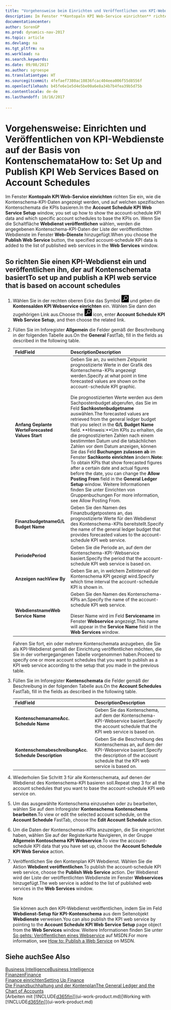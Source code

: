 ```yaml
---
title: "Vorgehensweise beim Einrichten und Veröffentlichen von KPI-Webdienste auf der Basis von Kontenschemata"
description: Im Fenster **Kontopaln KPI Web-Service einrichten** richten Sie ein, wie die Kontenschema-KPI-Daten angezeigt werden, und auf welchen spezifischen Kontenschemata die KPIs basieren.
documentationcenter: 
author: SorenGP
ms.prod: dynamics-nav-2017
ms.topic: article
ms.devlang: na
ms.tgt_pltfrm: na
ms.workload: na
ms.search.keywords: 
ms.date: 09/08/2017
ms.author: sgroespe
ms.translationtype: HT
ms.sourcegitcommit: 4fefaef7380ac10836fcac404eea006f55d8556f
ms.openlocfilehash: b45fe6e1e5d4e5be00a6e8a34b7b4fea39b5d75b
ms.contentlocale: de-de
ms.lasthandoff: 10/16/2017

---
```

# <a name="how-to-set-up-and-publish-kpi-web-services-based-on-account-schedules"></a><span data-ttu-id="1930c-103">Vorgehensweise: Einrichten und Veröffentlichen von KPI-Webdienste auf der Basis von Kontenschemata</span><span class="sxs-lookup"><span data-stu-id="1930c-103">How to: Set Up and Publish KPI Web Services Based on Account Schedules</span></span>
<span data-ttu-id="1930c-104">Im Fenster **Kontopaln KPI Web-Service einrichten** richten Sie ein, wie die Kontenschema-KPI-Daten angezeigt werden, und auf welchen spezifischen Kontenschemata die KPIs basieren.</span><span class="sxs-lookup"><span data-stu-id="1930c-104">In the **Account Schedule KPI Web Service Setup** window, you set up how to show the account-schedule KPI data and which specific account schedules to base the KPIs on.</span></span> <span data-ttu-id="1930c-105">Wenn Sie die Schaltfläche **Webdienst veröffentlichen** wählen, werden die angegebenen Kontenschema-KPI-Daten der Liste der veröffentlichten Webdienste im Fenster **Web-Dienste** hinzugefügt.</span><span class="sxs-lookup"><span data-stu-id="1930c-105">When you choose the **Publish Web Service** button, the specified account-schedule KPI data is added to the list of published web services in the **Web Services** window.</span></span>  

## <a name="to-set-up-and-publish-a-kpi-web-service-that-is-based-on-account-schedules"></a><span data-ttu-id="1930c-106">So richten Sie einen KPI-Webdienst ein und veröffentlichen ihn, der auf Kontenschemata basiert</span><span class="sxs-lookup"><span data-stu-id="1930c-106">To set up and publish a KPI web service that is based on account schedules</span></span>  

1.  <span data-ttu-id="1930c-107">Wählen Sie in der rechten oberen Ecke das Symbol ![Nach Seite oder Bericht suchen](media/ui-search/search_small.png "Nach Seite oder Bericht suchen") und geben die **Kontensalden KPI Webservice einrichten** ein. Wählen Sie dann den zugehörigen Link aus.</span><span class="sxs-lookup"><span data-stu-id="1930c-107">Choose the ![Search for Page or Report](media/ui-search/search_small.png "Search for Page or Report icon") icon, enter **Account Schedule KPI Web Service Setup**, and then choose the related link.</span></span>  
2.  <span data-ttu-id="1930c-108">Füllen Sie im Inforegister **Allgemein** die Felder gemäß der Beschreibung in der folgenden Tabelle aus.</span><span class="sxs-lookup"><span data-stu-id="1930c-108">On the **General** FastTab, fill in the fields as described in the following table.</span></span>  

    |<span data-ttu-id="1930c-109">Feld</span><span class="sxs-lookup"><span data-stu-id="1930c-109">Field</span></span>|<span data-ttu-id="1930c-110">Description</span><span class="sxs-lookup"><span data-stu-id="1930c-110">Description</span></span>|  
    |---------------------------------|---------------------------------------|  
    |<span data-ttu-id="1930c-111">**Anfang Geplante Werte**</span><span class="sxs-lookup"><span data-stu-id="1930c-111">**Forecasted Values Start**</span></span>|<span data-ttu-id="1930c-112">Geben Sie an, zu welchem Zeitpunkt prognostizierte Werte in der Grafik des Kontenschema-KPIs angezeigt werden.</span><span class="sxs-lookup"><span data-stu-id="1930c-112">Specify at what point in time forecasted values are shown on the account-schedule KPI graphic.</span></span><br /><br /> <span data-ttu-id="1930c-113">Die prognostizierten Werte werden aus dem Sachpostenbudget abgerufen, das Sie im Feld **Sachkostenbudgetname** auswählen.</span><span class="sxs-lookup"><span data-stu-id="1930c-113">The forecasted values are retrieved from the general ledger budget that you select in the **G/L Budget Name** field.</span></span> <span data-ttu-id="1930c-114">**Hinweis:**Um KPIs zu erhalten, die die prognostizierten Zahlen nach einem bestimmten Datum und die tatsächlichen Zahlen vor dem Datum anzeigen, können Sie das Feld **Buchungen zulassen ab** im Fenster **Sachkonto einrichten** ändern.</span><span class="sxs-lookup"><span data-stu-id="1930c-114">**Note:**  To obtain KPIs that show forecasted figures after a certain date and actual figures before the date, you can change the **Allow Posting From** field in the **General Ledger Setup** window.</span></span> <span data-ttu-id="1930c-115">Weitere Informationen finden Sie unter Einrichten von Gruppenbuchungen </span><span class="sxs-lookup"><span data-stu-id="1930c-115">For more information, see Allow Posting From.</span></span>|  
    |<span data-ttu-id="1930c-116">**Finanzbudgetname**</span><span class="sxs-lookup"><span data-stu-id="1930c-116">**G/L Budget Name**</span></span>|<span data-ttu-id="1930c-117">Geben Sie den Namen des Finanzbudgetpostens an, das prognostizierte Werte für den Webdienst des Kontenschema-KPIs bereitstellt.</span><span class="sxs-lookup"><span data-stu-id="1930c-117">Specify the name of the general ledger budget that provides forecasted values to the account-schedule KPI web service.</span></span>|  
    |<span data-ttu-id="1930c-118">**Periode**</span><span class="sxs-lookup"><span data-stu-id="1930c-118">**Period**</span></span>|<span data-ttu-id="1930c-119">Geben Sie die Periode an, auf dem der Kontenschema-KPI-Webservice basiert.</span><span class="sxs-lookup"><span data-stu-id="1930c-119">Specify the period that the account-schedule KPI web service is based on.</span></span>|  
    |<span data-ttu-id="1930c-120">**Anzeigen nach**</span><span class="sxs-lookup"><span data-stu-id="1930c-120">**View By**</span></span>|<span data-ttu-id="1930c-121">Geben Sie an, in welchem Zeitintervall der Kontenschema KPI gezeigt wird.</span><span class="sxs-lookup"><span data-stu-id="1930c-121">Specify which time interval the account-schedule KPI is shown in.</span></span>|  
    |<span data-ttu-id="1930c-122">**Webdienstname**</span><span class="sxs-lookup"><span data-stu-id="1930c-122">**Web Service Name**</span></span>|<span data-ttu-id="1930c-123">Geben Sie den Namen des Kontenschema-KPIs an.</span><span class="sxs-lookup"><span data-stu-id="1930c-123">Specify the name of the account-schedule KPI web service.</span></span><br /><br /> <span data-ttu-id="1930c-124">Dieser Name wird im Feld **Servicename** im Fenster **Webservice** angezeigt.</span><span class="sxs-lookup"><span data-stu-id="1930c-124">This name will appear in the **Service Name** field in the **Web Services** window.</span></span>|  

    <span data-ttu-id="1930c-125">Fahren Sie fort, ein oder mehrere Kontenschemata anzugeben, die Sie als KPI-Webdienst gemäß der Einrichtung veröffentlichen möchten, die Sie in der vorhergegangenen Tabelle vorgenommen haben.</span><span class="sxs-lookup"><span data-stu-id="1930c-125">Proceed to specify one or more account schedules that you want to publish as a KPI web service according to the setup that you made in the previous table.</span></span>  

3.  <span data-ttu-id="1930c-126">Füllen Sie im Inforegister **Kontenschemata** die Felder gemäß der Beschreibung in der folgenden Tabelle aus.</span><span class="sxs-lookup"><span data-stu-id="1930c-126">On the **Account Schedules** FastTab, fill in the fields as described in the following table.</span></span>  

    |<span data-ttu-id="1930c-127">Feld</span><span class="sxs-lookup"><span data-stu-id="1930c-127">Field</span></span>|<span data-ttu-id="1930c-128">Description</span><span class="sxs-lookup"><span data-stu-id="1930c-128">Description</span></span>|  
    |---------------------------------|---------------------------------------|  
    |<span data-ttu-id="1930c-129">**Kontenschemaname**</span><span class="sxs-lookup"><span data-stu-id="1930c-129">**Acc. Schedule Name**</span></span>|<span data-ttu-id="1930c-130">Geben Sie das Kontenschema, auf dem der Kontenschema-KPI-Webservice basiert.</span><span class="sxs-lookup"><span data-stu-id="1930c-130">Specify the account schedule that the KPI web service is based on.</span></span>|  
    |<span data-ttu-id="1930c-131">**Kontenschemabeschreibung**</span><span class="sxs-lookup"><span data-stu-id="1930c-131">**Acc. Schedule Description**</span></span>|<span data-ttu-id="1930c-132">Geben Sie die Beschreibung des Kontenschemas an, auf dem der KPI-Webservice basiert.</span><span class="sxs-lookup"><span data-stu-id="1930c-132">Specify the description of the account schedule that the KPI web service is based on.</span></span>|  

4.  <span data-ttu-id="1930c-133">Wiederholen Sie Schritt 3 für alle Kontenschemata, auf denen der Webdienst des Kontenschema-KPI basieren soll.</span><span class="sxs-lookup"><span data-stu-id="1930c-133">Repeat step 3 for all the account schedules that you want to base the account-schedule KPI web service on.</span></span>  
5.  <span data-ttu-id="1930c-134">Um das ausgewählte Kontenschema einzusehen oder zu bearbeiten, wählen Sie auf dem Inforegister **Kontenschema** **Kontenschema bearbeiten**.</span><span class="sxs-lookup"><span data-stu-id="1930c-134">To view or edit the selected account schedule, on the **Account Schedule** FastTab, choose the **Edit Account Schedule** action.</span></span>  
6.  <span data-ttu-id="1930c-135">Um die Daten der Kontenschemas-KPIs anzuzeigen, die Sie eingerichtet haben, wählen Sie auf der Registerkarte Navigieren, in der Gruppe **Allgemein Kontoschema KPI Webservice**.</span><span class="sxs-lookup"><span data-stu-id="1930c-135">To view the account-schedule KPI data that you have set up, choose the **Account Schedule KPI Web Service** action.</span></span>  
7.  <span data-ttu-id="1930c-136">Veröffentlichen Sie den Kontenplan KPI  Webdienst. Wählen Sie die Aktion **Webdient veröffentlichen**.</span><span class="sxs-lookup"><span data-stu-id="1930c-136">To publish the account-schedule KPI web service, choose the **Publish Web Service** action.</span></span> <span data-ttu-id="1930c-137">Der Webdienst wird der Liste der veröffentlichten Webdienste im Fenster **Webservices** hinzugefügt.</span><span class="sxs-lookup"><span data-stu-id="1930c-137">The web service is added to the list of published web services in the **Web Services** window.</span></span>  

    > [!NOTE]  
    >  <span data-ttu-id="1930c-138">Sie können auch den KPI-Webdienst veröffentlichen, indem Sie im Feld **Webdienst-Setup für KPI-Kontenschema** aus dem Seitenobjekt **Webdienste** verweisen.</span><span class="sxs-lookup"><span data-stu-id="1930c-138">You can also publish the KPI web service by pointing to the **Account Schedule KPI Web Service Setup** page object from the **Web Services** window.</span></span> <span data-ttu-id="1930c-139">Weitere Informationen finden Sie unter [So gehts: Veröffentlichen eines Webservice](https://msdn.microsoft.com/en-us/library/dd338978.aspx) auf MSDN.</span><span class="sxs-lookup"><span data-stu-id="1930c-139">For more information, see [How to: Publish a Web Service](https://msdn.microsoft.com/en-us/library/dd338978.aspx) on MSDN.</span></span>  

## <a name="see-also"></a><span data-ttu-id="1930c-140">Siehe auch</span><span class="sxs-lookup"><span data-stu-id="1930c-140">See Also</span></span>  
[<span data-ttu-id="1930c-141">Business Intelligence</span><span class="sxs-lookup"><span data-stu-id="1930c-141">Business Intelligence</span></span>](bi.md)  
[<span data-ttu-id="1930c-142">Finanzen</span><span class="sxs-lookup"><span data-stu-id="1930c-142">Finance</span></span>](finance.md)  
[<span data-ttu-id="1930c-143">Finance einrichten</span><span class="sxs-lookup"><span data-stu-id="1930c-143">Setting Up Finance</span></span>](finance-setup-finance.md)  
[<span data-ttu-id="1930c-144">Die Finanzbuchhaltung und der Kontenplan</span><span class="sxs-lookup"><span data-stu-id="1930c-144">The General Ledger and the Chart of Accounts</span></span>](finance-general-ledger.md)  
<span data-ttu-id="1930c-145">[Arbeiten mit [!INCLUDE[d365fin](includes/d365fin_md.md)]](ui-work-product.md)</span><span class="sxs-lookup"><span data-stu-id="1930c-145">[Working with [!INCLUDE[d365fin](includes/d365fin_md.md)]](ui-work-product.md)</span></span>


